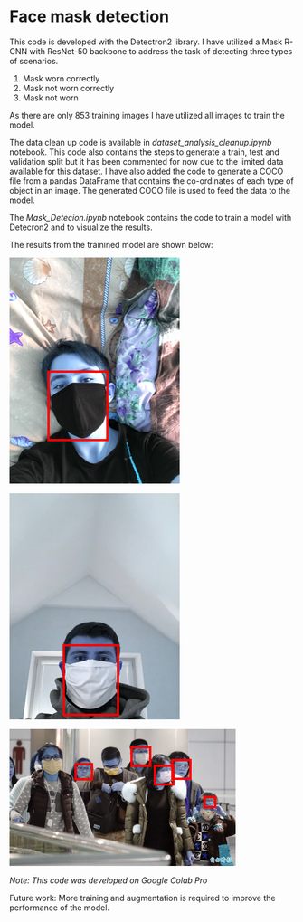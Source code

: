 # Face mask detection

This code is developed with the Detectron2 library.
I have utilized a Mask R-CNN with ResNet-50 backbone to address the 
task of detecting three types of scenarios.

1. Mask worn correctly
2. Mask not worn correctly
3. Mask not worn

As there are only 853 training images I have utilized all images 
to train the model. 

The data clean up code is available in *dataset_analysis_cleanup.ipynb* 
notebook. This code also contains the steps to generate a train, test 
and validation split but it has been commented for now due to the 
limited data available for this dataset. I have also added the code 
to generate a COCO file from a pandas DataFrame that contains the 
co-ordinates of each type of object in an image. The generated COCO 
file is used to feed the data to the model. 

The *Mask_Detecion.ipynb* notebook contains the code
to train a model with Detecron2 and to visualize the results.

The results from the trainined model are shown below:

![Result 1!](result1.png "Result 1")

![Result 1!](result2.png "Result 3")

![Result 1!](result3.png "Result 3")


*Note: This code was developed on Google Colab Pro*


Future work: More training and augmentation is required to improve 
the performance of the model.